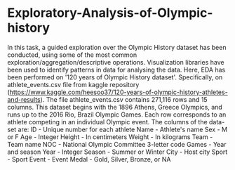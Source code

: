 # Exploratory-Analysis-of-Olympic-history
In this task, a guided exploration over the Olympic History dataset has been conducted, using some of the most common exploration/aggregation/descriptive operations. Visualization libraries have been used to identify patterns in data for analysing the data. Here, EDA has been performed on '120 years of Olympic History dataset'. Specifically, on athlete_events.csv file from kaggle repository (https://www.kaggle.com/heesoo37/120-years-of-olympic-history-athletes-and-results). The file athlete_events.csv contains 271,116 rows and 15 columns. This dataset begins with the 1896 Athens, Greece Olympics, and runs up to the 2016 Rio, Brazil Olympic Games. Each row corresponds to an athlete competing in an individual Olympic event. 
The columns of the data-set are:
  ID - Unique number for each athlete
  Name - Athlete's name
  Sex - M or F
  Age - Integer
  Height - In centimeters
  Weight - In kilograms
  Team - Team name
  NOC - National Olympic Committee 3-letter code
  Games - Year and season
  Year - Integer
  Season - Summer or Winter
  City - Host city
  Sport - Sport
  Event - Event
  Medal - Gold, Silver, Bronze, or NA
